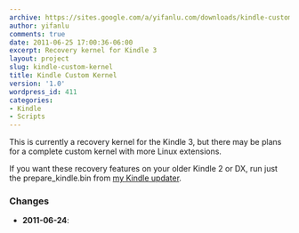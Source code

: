 ```yaml
---
archive: https://sites.google.com/a/yifanlu.com/downloads/kindle-custom-kernel.zip
author: yifanlu
comments: true
date: 2011-06-25 17:00:36-06:00
excerpt: Recovery kernel for Kindle 3
layout: project
slug: kindle-custom-kernel
title: Kindle Custom Kernel
version: '1.0'
wordpress_id: 411
categories:
- Kindle
- Scripts
---
```


This is currently a recovery kernel for the Kindle 3, but there may be plans for a complete custom kernel with more Linux extensions.

If you want these recovery features on your older Kindle 2 or DX, run just the prepare_kindle.bin from [my Kindle updater](/p/kindleupdater).

### Changes

* **2011-06-24**: 

